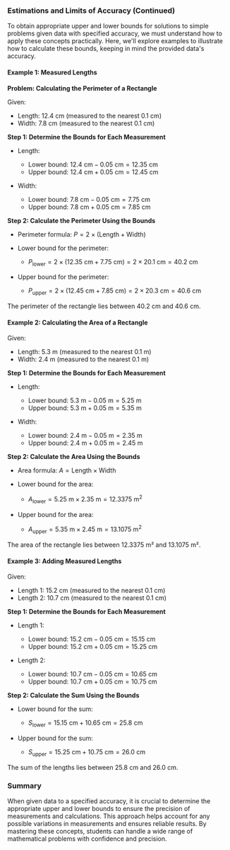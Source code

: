 ### Estimations and Limits of Accuracy (Continued)

To obtain appropriate upper and lower bounds for solutions to simple problems given data with specified accuracy, we must understand how to apply these concepts practically. Here, we'll explore examples to illustrate how to calculate these bounds, keeping in mind the provided data's accuracy.

#### Example 1: Measured Lengths

**Problem: Calculating the Perimeter of a Rectangle**

Given:
- Length: 12.4 cm (measured to the nearest 0.1 cm)
- Width: 7.8 cm (measured to the nearest 0.1 cm)

**Step 1: Determine the Bounds for Each Measurement**

- Length:
  - Lower bound: $12.4 \text{ cm} - 0.05 \text{ cm} = 12.35 \text{ cm}$
  - Upper bound: $12.4 \text{ cm} + 0.05 \text{ cm} = 12.45 \text{ cm}$

- Width:
  - Lower bound: $7.8 \text{ cm} - 0.05 \text{ cm} = 7.75 \text{ cm}$
  - Upper bound: $7.8 \text{ cm} + 0.05 \text{ cm} = 7.85 \text{ cm}$

**Step 2: Calculate the Perimeter Using the Bounds**

- Perimeter formula: $P = 2 \times ( \text{Length} + \text{Width} )$

- Lower bound for the perimeter:
  - $P_{\text{lower}} = 2 \times (12.35 \text{ cm} + 7.75 \text{ cm}) = 2 \times 20.1 \text{ cm} = 40.2 \text{ cm}$

- Upper bound for the perimeter:
  - $P_{\text{upper}} = 2 \times (12.45 \text{ cm} + 7.85 \text{ cm}) = 2 \times 20.3 \text{ cm} = 40.6 \text{ cm}$

The perimeter of the rectangle lies between 40.2 cm and 40.6 cm.

#### Example 2: Calculating the Area of a Rectangle

Given:
- Length: 5.3 m (measured to the nearest 0.1 m)
- Width: 2.4 m (measured to the nearest 0.1 m)

**Step 1: Determine the Bounds for Each Measurement**

- Length:
  - Lower bound: $5.3 \text{ m} - 0.05 \text{ m} = 5.25 \text{ m}$
  - Upper bound: $5.3 \text{ m} + 0.05 \text{ m} = 5.35 \text{ m}$

- Width:
  - Lower bound: $2.4 \text{ m} - 0.05 \text{ m} = 2.35 \text{ m}$
  - Upper bound: $2.4 \text{ m} + 0.05 \text{ m} = 2.45 \text{ m}$

**Step 2: Calculate the Area Using the Bounds**

- Area formula: $A = \text{Length} \times \text{Width}$

- Lower bound for the area:
  - $A_{\text{lower}} = 5.25 \text{ m} \times 2.35 \text{ m} = 12.3375 \text{ m}^2$

- Upper bound for the area:
  - $A_{\text{upper}} = 5.35 \text{ m} \times 2.45 \text{ m} = 13.1075 \text{ m}^2$

The area of the rectangle lies between 12.3375 m² and 13.1075 m².

#### Example 3: Adding Measured Lengths

Given:
- Length 1: 15.2 cm (measured to the nearest 0.1 cm)
- Length 2: 10.7 cm (measured to the nearest 0.1 cm)

**Step 1: Determine the Bounds for Each Measurement**

- Length 1:
  - Lower bound: $15.2 \text{ cm} - 0.05 \text{ cm} = 15.15 \text{ cm}$
  - Upper bound: $15.2 \text{ cm} + 0.05 \text{ cm} = 15.25 \text{ cm}$

- Length 2:
  - Lower bound: $10.7 \text{ cm} - 0.05 \text{ cm} = 10.65 \text{ cm}$
  - Upper bound: $10.7 \text{ cm} + 0.05 \text{ cm} = 10.75 \text{ cm}$

**Step 2: Calculate the Sum Using the Bounds**

- Lower bound for the sum:
  - $S_{\text{lower}} = 15.15 \text{ cm} + 10.65 \text{ cm} = 25.8 \text{ cm}$

- Upper bound for the sum:
  - $S_{\text{upper}} = 15.25 \text{ cm} + 10.75 \text{ cm} = 26.0 \text{ cm}$

The sum of the lengths lies between 25.8 cm and 26.0 cm.

### Summary

When given data to a specified accuracy, it is crucial to determine the appropriate upper and lower bounds to ensure the precision of measurements and calculations. This approach helps account for any possible variations in measurements and ensures reliable results. By mastering these concepts, students can handle a wide range of mathematical problems with confidence and precision.